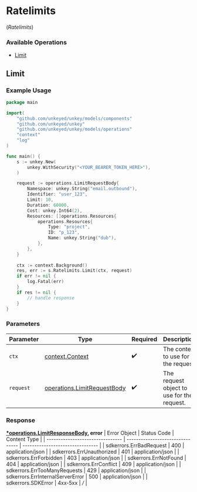 # Ratelimits
(*Ratelimits*)

### Available Operations

* [Limit](#limit)

## Limit

### Example Usage

```go
package main

import(
	"github.com/unkeyed/unkey/models/components"
	"github.com/unkeyed/unkey"
	"github.com/unkeyed/unkey/models/operations"
	"context"
	"log"
)

func main() {
    s := unkey.New(
        unkey.WithSecurity("<YOUR_BEARER_TOKEN_HERE>"),
    )

    request := operations.LimitRequestBody{
        Namespace: unkey.String("email.outbound"),
        Identifier: "user_123",
        Limit: 10,
        Duration: 60000,
        Cost: unkey.Int64(2),
        Resources: []operations.Resources{
            operations.Resources{
                Type: "project",
                ID: "p_123",
                Name: unkey.String("dub"),
            },
        },
    }
    
    ctx := context.Background()
    res, err := s.Ratelimits.Limit(ctx, request)
    if err != nil {
        log.Fatal(err)
    }
    if res != nil {
        // handle response
    }
}
```

### Parameters

| Parameter                                                                  | Type                                                                       | Required                                                                   | Description                                                                |
| -------------------------------------------------------------------------- | -------------------------------------------------------------------------- | -------------------------------------------------------------------------- | -------------------------------------------------------------------------- |
| `ctx`                                                                      | [context.Context](https://pkg.go.dev/context#Context)                      | :heavy_check_mark:                                                         | The context to use for the request.                                        |
| `request`                                                                  | [operations.LimitRequestBody](../../models/operations/limitrequestbody.md) | :heavy_check_mark:                                                         | The request object to use for the request.                                 |


### Response

**[*operations.LimitResponseBody](../../models/operations/limitresponsebody.md), error**
| Error Object                     | Status Code                      | Content Type                     |
| -------------------------------- | -------------------------------- | -------------------------------- |
| sdkerrors.ErrBadRequest          | 400                              | application/json                 |
| sdkerrors.ErrUnauthorized        | 401                              | application/json                 |
| sdkerrors.ErrForbidden           | 403                              | application/json                 |
| sdkerrors.ErrNotFound            | 404                              | application/json                 |
| sdkerrors.ErrConflict            | 409                              | application/json                 |
| sdkerrors.ErrTooManyRequests     | 429                              | application/json                 |
| sdkerrors.ErrInternalServerError | 500                              | application/json                 |
| sdkerrors.SDKError               | 4xx-5xx                          | */*                              |
